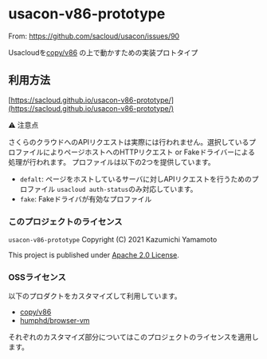 # usacon-v86-prototype

From: https://github.com/sacloud/usacon/issues/90

Usacloudを[copy/v86](https://github.com/copy/v86) の上で動かすための実装プロトタイプ

## 利用方法

[https://sacloud.github.io/usacon-v86-prototype/](https://sacloud.github.io/usacon-v86-prototype/)

:warning: 注意点

さくらのクラウドへのAPIリクエストは実際には行われません。選択しているプロファイルによりページホストへのHTTPリクエスト or Fakeドライバーによる処理が行われます。
プロファイルは以下の2つを提供しています。

- `defalt`: ページをホストしているサーバに対しAPIリクエストを行うためのプロファイル
  `usacloud auth-status`のみ対応しています。
- `fake`: Fakeドライバが有効なプロファイル

### このプロジェクトのライセンス

`usacon-v86-prototype` Copyright (C) 2021 Kazumichi Yamamoto

This project is published under [Apache 2.0 License](LICENSE).

### OSSライセンス

以下のプロダクトをカスタマイズして利用しています。

- [copy/v86](https://github.com/copy/v86)
- [humphd/browser-vm](https://github.com/humphd/browser-vm)

それぞれのカスタマイズ部分についてはこのプロジェクトのライセンスを適用します。
